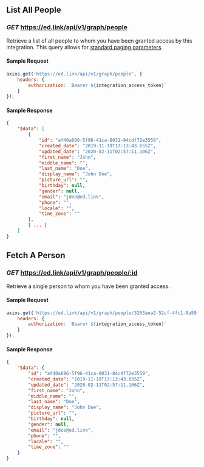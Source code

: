 ## List All People
### *GET* https://ed.link/api/v1/graph/people

Retrieve a list of all people to whom you have been granted access by this integration. This query allows for [standard paging parameters](/docs/graph/paginated-requests).

#### Sample Request

```javascript
axios.get('https://ed.link/api/v1/graph/people', {
    headers: {
        authorization: `Bearer ${integration_access_token}`
    }
});
```

#### Sample Response

```json
{
    "$data": [
        {
            "id": "af40a896-5f96-41ca-8031-84cdf72e3559",
            "created_date": "2019-11-19T17:13:43.655Z",
            "updated_date": "2020-02-11T02:57:11.106Z",
            "first_name": "John",
            "middle_name": "",
            "last_name": "Doe",
            "display_name": "John Doe",
            "picture_url": "",
            "birthday": null,
            "gender": null,
            "email": "jdoe@ed.link",
            "phone": "",
            "locale": "",
            "time_zone": ""
        },
        { ... }
    ]
}
```

## Fetch A Person
### *GET* https://ed.link/api/v1/graph/people/:id

Retrieve a single person to whom you have been granted access.

#### Sample Request

```javascript
axios.get('https://ed.link/api/v1/graph/people/3263aea2-52cf-4fc1-8a59-d4641ebfb206', {
    headers: {
        authorization: `Bearer ${integration_access_token}`
    }
});
```

#### Sample Response

```json
{
    "$data": {
        "id": "af40a896-5f96-41ca-8031-84cdf72e3559",
        "created_date": "2019-11-19T17:13:43.655Z",
        "updated_date": "2020-02-11T02:57:11.106Z",
        "first_name": "John",
        "middle_name": "",
        "last_name": "Doe",
        "display_name": "John Doe",
        "picture_url": "",
        "birthday": null,
        "gender": null,
        "email": "jdoe@ed.link",
        "phone": "",
        "locale": "",
        "time_zone": ""
    }
}
```

<!-- ## Create A School
###
`POST https://ed.link/api/v1/graph/people/:person_id`

Retrieve details about a single person.

## Update A Person's Details
###
`PUT https://ed.link/api/v1/graph/people/:person_id`

Change a person's profile details in the source platform.

## Delete A School
###
`DELETE https://ed.link/api/v1/graph/people/:person_id`

Delete a person's account within the source platform. -->